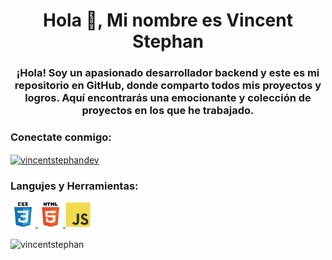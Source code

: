 <h1 align="center">Hola 👋, Mi nombre es Vincent Stephan</h1>
<h3 align="center">¡Hola! Soy un apasionado desarrollador backend y este es mi repositorio en GitHub, donde comparto todos mis proyectos y logros. Aquí encontrarás una emocionante y colección de proyectos en los que he trabajado.</h3>

<h3 align="left">Conectate conmigo:</h3>
<p align="left">
<a href="https://www.linkedin.com/in/vincentstephanprogramador/" target="blank"><img align="center" src="https://raw.githubusercontent.com/rahuldkjain/github-profile-readme-generator/master/src/images/icons/Social/linked-in-alt.svg" alt="vincentstephandev" height="30" width="40" /></a> 
</p>

<h3 align="left">Langujes y Herramientas:</h3>
<p align="left"> <a href="https://www.w3schools.com/css/" target="_blank" rel="noreferrer"> <img src="https://raw.githubusercontent.com/devicons/devicon/master/icons/css3/css3-original-wordmark.svg" alt="css3" width="40" height="40"/> </a> <a href="https://www.w3.org/html/" target="_blank" rel="noreferrer"> <img src="https://raw.githubusercontent.com/devicons/devicon/master/icons/html5/html5-original-wordmark.svg" alt="html5" width="40" height="40"/> </a> <a href="https://developer.mozilla.org/en-US/docs/Web/JavaScript" target="_blank" rel="noreferrer"> <img src="https://raw.githubusercontent.com/devicons/devicon/master/icons/javascript/javascript-original.svg" alt="javascript" width="40" height="40"/> </a> </p>

<p><img align="center" src="https://github-readme-stats.vercel.app/api/top-langs?username=vincentstephan&show_icons=true&locale=en&layout=compact" alt="vincentstephan" /></p>

